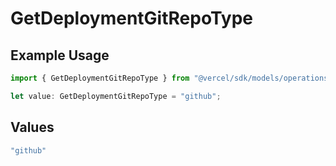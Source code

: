 # GetDeploymentGitRepoType

## Example Usage

```typescript
import { GetDeploymentGitRepoType } from "@vercel/sdk/models/operations/getdeployment.js";

let value: GetDeploymentGitRepoType = "github";
```

## Values

```typescript
"github"
```